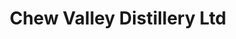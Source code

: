 ---
title: "Chew Valley Distillery Ltd"
url: /bristol/chew-valley-distillery-ltd/
shop: Spirituosen
---